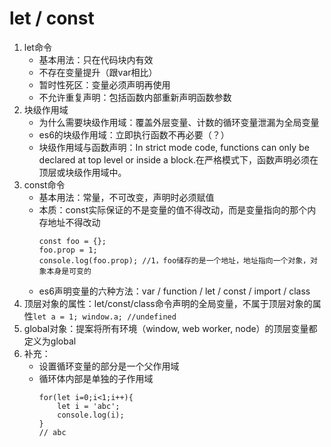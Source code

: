 # let / const
1. let命令
    * 基本用法：只在代码块内有效
    * 不存在变量提升（跟var相比）
    * 暂时性死区：变量必须声明再使用
    * 不允许重复声明：包括函数内部重新声明函数参数
2. 块级作用域
    * 为什么需要块级作用域：覆盖外层变量、计数的循环变量泄漏为全局变量
    * es6的块级作用域：立即执行函数不再必要（？）
    * 块级作用域与函数声明：In strict mode code, functions can only be declared at top level or inside a block.在严格模式下，函数声明必须在顶层或块级作用域中。
3. const命令
    * 基本用法：常量，不可改变，声明时必须赋值
    * 本质：const实际保证的不是变量的值不得改动，而是变量指向的那个内存地址不得改动
        ```
        const foo = {};
        foo.prop = 1;
        console.log(foo.prop); //1，foo储存的是一个地址，地址指向一个对象，对象本身是可变的
        ```
    * es6声明变量的六种方法：var / function / let / const / import / class
4. 顶层对象的属性：let/const/class命令声明的全局变量，不属于顶层对象的属性`let a = 1; window.a; //undefined`
5. global对象：提案将所有环境（window, web worker, node）的顶层变量都定义为global
6. 补充：
    * 设置循环变量的部分是一个父作用域
    * 循环体内部是单独的子作用域
        ```
        for(let i=0;i<1;i++){
            let i = 'abc';
            console.log(i);
        }
        // abc
        ```
